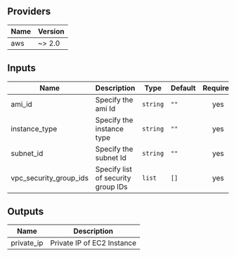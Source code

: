 ## Providers

| Name | Version |
|------|---------|
| aws | ~> 2.0 |

## Inputs

| Name | Description | Type | Default | Required |
|------|-------------|------|---------|:-----:|
| ami\_id | Specify the ami Id | `string` | `""` | yes |
| instance\_type | Specify the instance type | `string` | `""` | yes |
| subnet\_id | Specify the subnet Id | `string` | `""` | yes |
| vpc\_security\_group\_ids | Specify list of security group IDs | `list` | `[]` | yes |

## Outputs

| Name | Description |
|------|-------------|
| private\_ip | Private IP of EC2 Instance |

